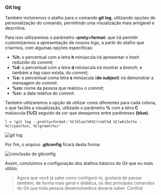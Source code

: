 ### Git log

Também incluiremos o atalho para o comando **git log**, utilizando opções de personalização do comando, permitindo uma visualização mais amigável e descritiva.

Para isso utilizaremos o parâmetro **–prety=format:** que irá permitir customizarmos a apresentação de nossos *logs*, a partir do atalho que criarmos, com algumas opções específicas:

- **%h:** o percentual com a letra **h** minúscula irá apresentar o *hash* reduzido do *commit;*
- **%d:** o percentual com a letra **d** minúscula irá mostrar a *branch*, e também a *tag* caso exista, do *commit*;
- **%s:** o percentual coma letra **s** minúscula (**de subject**) irá demonstrar a mensagem do *commit*.
- **%cn:** nome da pessoa que realizou o *commit*;
- **%cr:** a data relativa do *commit.*

Também utilizaremos a opção de utilizar cores diferentes para cada coluna, o que facilita a visualização, utilizado o parâmetro **%** com a letra **C** maiúscula **(%C)** seguido da cor que desejamos entre parênteses **(blue)**.

```
l = !git log --pretty=format:'%C(blue)%h%C(red)%d %C(white)%s - %C(cyan)%cn, %C(green)%cr'
```

![git log](https://geekblogti.wpengine.com/wp-content/uploads/2020/08/git5.png)

Por fim, o arquivo **.gitconfig** ficará desta forma:

![conclusão do gitconfig](https://geekblogti.wpengine.com/wp-content/uploads/2020/08/git6-1024x767.png)

Assim, concluímos a configuração dos atalhos básicos do Git que eu mais utilizo.

> Agora que você já sabe como configurá-lo, gostaria de passar também, de forma mais geral e didática, os dez principais comandos do Git que toda pessoa desenvolvedora deveria saber. Confira!